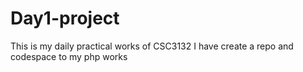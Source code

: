 # Day1-project
This is my daily practical works of CSC3132 I have create a repo and codespace to my php works
